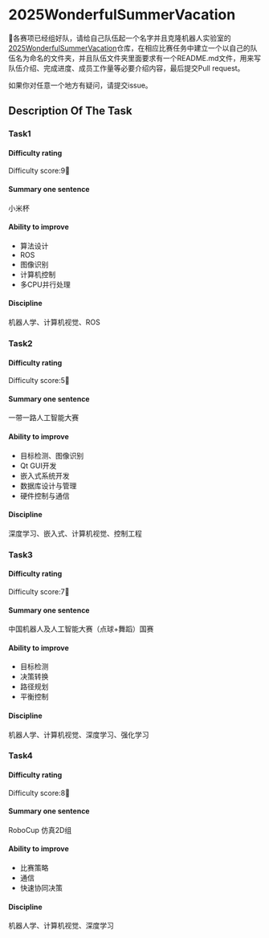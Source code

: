 # 2025WonderfulSummerVacation

🫣各赛项已经组好队，请给自己队伍起一个名字并且克隆机器人实验室的[2025WonderfulSummerVacation]([SDNURoboticsAILab/2025WonderfulSummerVacation](https://github.com/SDNURoboticsAILab/2025WonderfulSummerVacation))仓库，在相应比赛任务中建立一个以自己的队伍名为命名的文件夹，并且队伍文件夹里面要求有一个README.md文件，用来写队伍介绍、完成进度、成员工作量等必要介绍内容，最后提交Pull request。

如果你对任意一个地方有疑问，请提交issue。

## Description Of The Task

### Task1

#### Difficulty rating

Difficulty score:9🧐

#### Summary one sentence

小米杯

#### Ability to improve

- 算法设计
- ROS
- 图像识别
- 计算机控制
- 多CPU并行处理

#### Discipline

机器人学、计算机视觉、ROS



### Task2

#### Difficulty rating

Difficulty score:5🧐

#### Summary one sentence

一带一路人工智能大赛

#### Ability to improve

- 目标检测、图像识别
- Qt GUI开发
- 嵌入式系统开发
- 数据库设计与管理
- 硬件控制与通信

#### Discipline

深度学习、嵌入式、计算机视觉、控制工程



### Task3

#### Difficulty rating

Difficulty score:7🧐

#### Summary one sentence

中国机器人及人工智能大赛（点球+舞蹈）国赛

#### Ability to improve

- 目标检测
- 决策转换
- 路径规划
- 平衡控制

#### Discipline

机器人学、计算机视觉、深度学习、强化学习



### Task4

#### Difficulty rating

Difficulty score:8🧐

#### Summary one sentence

RoboCup 仿真2D组

#### Ability to improve

- 比赛策略
- 通信
- 快速协同决策

#### Discipline

机器人学、计算机视觉、深度学习